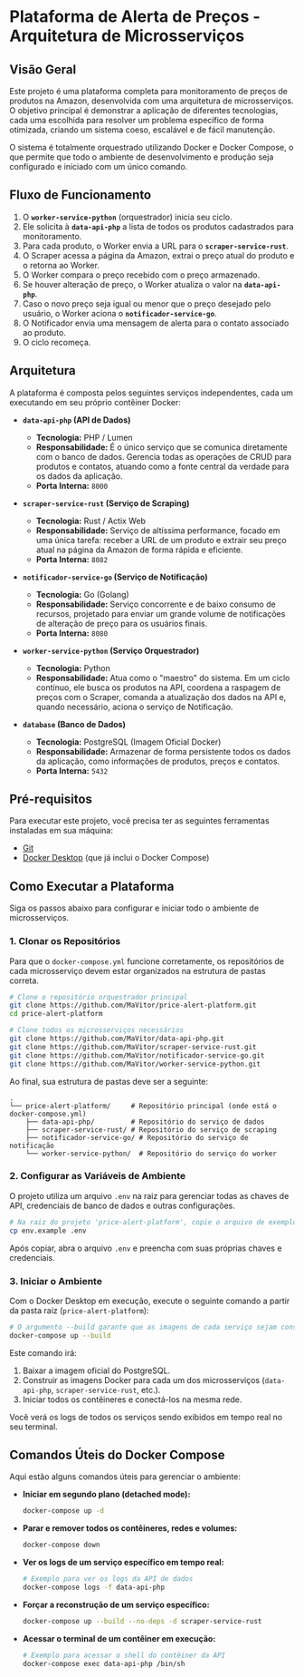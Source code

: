# Plataforma de Alerta de Preços - Arquitetura de Microsserviços

## Visão Geral

Este projeto é uma plataforma completa para monitoramento de preços de produtos na Amazon, desenvolvida com uma arquitetura de microsserviços. O objetivo principal é demonstrar a aplicação de diferentes tecnologias, cada uma escolhida para resolver um problema específico de forma otimizada, criando um sistema coeso, escalável e de fácil manutenção.

O sistema é totalmente orquestrado utilizando Docker e Docker Compose, o que permite que todo o ambiente de desenvolvimento e produção seja configurado e iniciado com um único comando.

## Fluxo de Funcionamento

1.  O **`worker-service-python`** (orquestrador) inicia seu ciclo.
2.  Ele solicita à **`data-api-php`** a lista de todos os produtos cadastrados para monitoramento.
3.  Para cada produto, o Worker envia a URL para o **`scraper-service-rust`**.
4.  O Scraper acessa a página da Amazon, extrai o preço atual do produto e o retorna ao Worker.
5.  O Worker compara o preço recebido com o preço armazenado.
6.  Se houver alteração de preço, o Worker atualiza o valor na **`data-api-php`**.
7.  Caso o novo preço seja igual ou menor que o preço desejado pelo usuário, o Worker aciona o **`notificador-service-go`**.
8.  O Notificador envia uma mensagem de alerta para o contato associado ao produto.
9.  O ciclo recomeça.

## Arquitetura

A plataforma é composta pelos seguintes serviços independentes, cada um executando em seu próprio contêiner Docker:

  - **`data-api-php` (API de Dados)**

      - **Tecnologia:** PHP / Lumen
      - **Responsabilidade:** É o único serviço que se comunica diretamente com o banco de dados. Gerencia todas as operações de CRUD para produtos e contatos, atuando como a fonte central da verdade para os dados da aplicação.
      - **Porta Interna:** `8000`

  - **`scraper-service-rust` (Serviço de Scraping)**

      - **Tecnologia:** Rust / Actix Web
      - **Responsabilidade:** Serviço de altíssima performance, focado em uma única tarefa: receber a URL de um produto e extrair seu preço atual na página da Amazon de forma rápida e eficiente.
      - **Porta Interna:** `8082`

  - **`notificador-service-go` (Serviço de Notificação)**

      - **Tecnologia:** Go (Golang)
      - **Responsabilidade:** Serviço concorrente e de baixo consumo de recursos, projetado para enviar um grande volume de notificações de alteração de preço para os usuários finais.
      - **Porta Interna:** `8080`

  - **`worker-service-python` (Serviço Orquestrador)**

      - **Tecnologia:** Python
      - **Responsabilidade:** Atua como o "maestro" do sistema. Em um ciclo contínuo, ele busca os produtos na API, coordena a raspagem de preços com o Scraper, comanda a atualização dos dados na API e, quando necessário, aciona o serviço de Notificação.

  - **`database` (Banco de Dados)**

      - **Tecnologia:** PostgreSQL (Imagem Oficial Docker)
      - **Responsabilidade:** Armazenar de forma persistente todos os dados da aplicação, como informações de produtos, preços e contatos.
      - **Porta Interna:** `5432`

## Pré-requisitos

Para executar este projeto, você precisa ter as seguintes ferramentas instaladas em sua máquina:

  - [Git](https://git-scm.com/)
  - [Docker Desktop](https://www.docker.com/products/docker-desktop/) (que já inclui o Docker Compose)

## Como Executar a Plataforma

Siga os passos abaixo para configurar e iniciar todo o ambiente de microsserviços.

### 1\. Clonar os Repositórios

Para que o `docker-compose.yml` funcione corretamente, os repositórios de cada microsserviço devem estar organizados na estrutura de pastas correta.

```bash
# Clone o repositório orquestrador principal
git clone https://github.com/MaVitor/price-alert-platform.git
cd price-alert-platform

# Clone todos os microsserviços necessários
git clone https://github.com/MaVitor/data-api-php.git
git clone https://github.com/MaVitor/scraper-service-rust.git
git clone https://github.com/MaVitor/notificador-service-go.git
git clone https://github.com/MaVitor/worker-service-python.git
```

Ao final, sua estrutura de pastas deve ser a seguinte:

```
.
└── price-alert-platform/     # Repositório principal (onde está o docker-compose.yml)
    ├── data-api-php/         # Repositório do serviço de dados
    ├── scraper-service-rust/ # Repositório do serviço de scraping
    ├── notificador-service-go/ # Repositório do serviço de notificação
    └── worker-service-python/  # Repositório do serviço do worker
```

### 2\. Configurar as Variáveis de Ambiente

O projeto utiliza um arquivo `.env` na raiz para gerenciar todas as chaves de API, credenciais de banco de dados e outras configurações.

```bash
# Na raiz do projeto 'price-alert-platform', copie o arquivo de exemplo
cp env.example .env
```

Após copiar, abra o arquivo `.env` e preencha com suas próprias chaves e credenciais.

### 3\. Iniciar o Ambiente

Com o Docker Desktop em execução, execute o seguinte comando a partir da pasta raiz (`price-alert-platform`):

```bash
# O argumento --build garante que as imagens de cada serviço sejam construídas do zero
docker-compose up --build
```

Este comando irá:

1.  Baixar a imagem oficial do PostgreSQL.
2.  Construir as imagens Docker para cada um dos microsserviços (`data-api-php`, `scraper-service-rust`, etc.).
3.  Iniciar todos os contêineres e conectá-los na mesma rede.

Você verá os logs de todos os serviços sendo exibidos em tempo real no seu terminal.

## Comandos Úteis do Docker Compose

Aqui estão alguns comandos úteis para gerenciar o ambiente:

  - **Iniciar em segundo plano (detached mode):**

    ```bash
    docker-compose up -d
    ```

  - **Parar e remover todos os contêineres, redes e volumes:**

    ```bash
    docker-compose down
    ```

  - **Ver os logs de um serviço específico em tempo real:**

    ```bash
    # Exemplo para ver os logs da API de dados
    docker-compose logs -f data-api-php
    ```

  - **Forçar a reconstrução de um serviço específico:**

    ```bash
    docker-compose up --build --no-deps -d scraper-service-rust
    ```

  - **Acessar o terminal de um contêiner em execução:**

    ```bash
    # Exemplo para acessar o shell do contêiner da API
    docker-compose exec data-api-php /bin/sh
    ```